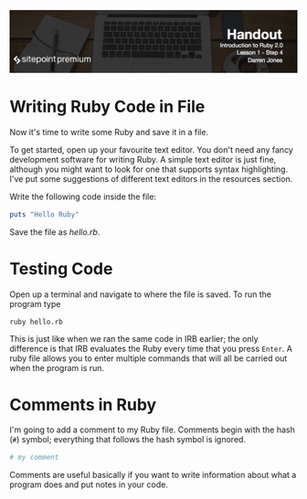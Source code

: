 ![](headings/1.4.png)

# Writing Ruby Code in File

Now it's time to write some Ruby and save it in a file.

To get started, open up your favourite text editor. You don't need any fancy development software for writing Ruby. A simple text editor is just fine, although you might want to look for one that supports syntax highlighting. I've put some suggestions of different text editors in the resources section.

Write the following code inside the file:

```ruby
puts "Hello Ruby"
```

Save the file as *hello.rb*.

# Testing Code

Open up a terminal and navigate to where the file is saved. To run the program type

```
ruby hello.rb
```

This is just like when we ran the same code in IRB earlier; the only difference is that IRB evaluates the Ruby every time that you press `Enter`. A ruby file allows you to enter multiple commands that will all be carried out when the program is run.

# Comments in Ruby

I'm going to add a comment to my Ruby file. Comments begin with the hash (`#`) symbol; everything that follows the hash symbol is ignored.

```ruby
# my comment
```

Comments are useful basically if you want to write information about what a program does and put notes in your code.